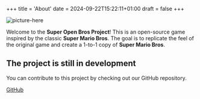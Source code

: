 +++
title = 'About'
date = 2024-09-22T15:22:11+01:00
draft = false
+++

![picture-here](images/test-build.0.jpg)

Welcome to the **Super Open Bros Project**! This is an open-source game inspired by the classic **Super Mario Bros**. The goal is to replicate the feel of the original game and create a 1-to-1 copy of **Super Mario Bros**.

## The project is still in development

You can contribute to this project by checking out our GitHub repository.

[GitHub](https://github.com/stuffbymax/Super-Open-Bros)
